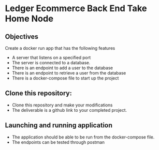 # Ledger Ecommerce Back End Take Home Node

## Objectives

Create a docker run app that has the following features
- A server that listens on a specified port
- The server is connected to a database.
- There is an endpoint to add a user to the database 
- There is an endpoint to retrieve a user from the database
- There is a docker-compose file to start up the project

## Clone this repository:
- Clone this repository and make your modifications
- The deliverable is a github link to your completed project.

## Launching and running application

- The application should be able to be run from the docker-compose file.
- The endpoints can be tested through postman

